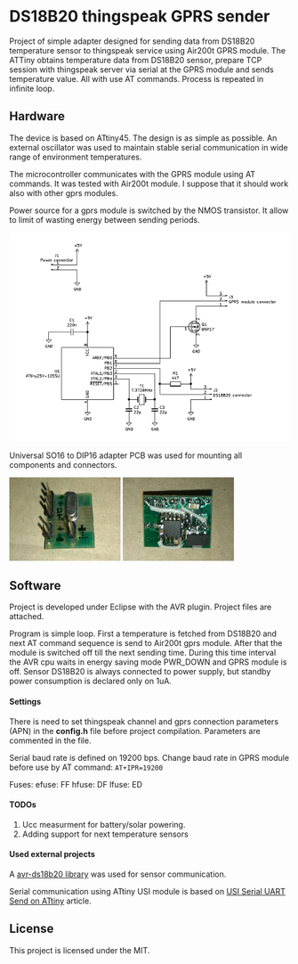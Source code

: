 # DS18B20 thingspeak GPRS sender 

Project of simple adapter designed for sending data from DS18B20 temperature sensor to thingspeak service using Air200t GPRS module.
The ATTiny obtains temperature data from DS18B20 sensor, prepare TCP session with thingspeak server via serial at the GPRS module and sends temperature value. All with use AT commands. Process is repeated in infinite loop.


## Hardware

The device is based on ATtiny45. The design is as simple as possible. An external oscillator was used to maintain stable serial communication in wide range of environment temperatures.

The microcontroller communicates with the GPRS module using AT commands. It was tested with Air200t module. I suppose that it should work also with other gprs modules.

Power source for a gprs module is switched by the NMOS transistor. It allow to limit of wasting energy between sending periods. 

![device schema](schema.png)

Universal SO16 to DIP16 adapter PCB was used for mounting all components and connectors. 

<img src="top.jpg" width="200">

<img src="bottom.jpg" width="200">


## Software

Project is developed under Eclipse with the AVR plugin. Project files are attached.

Program is simple loop. First a temperature is fetched from DS18B20 and next AT command sequence is send to Air200t gprs module. After that the module is switched off till the next sending time.
During this time interval the AVR cpu waits in energy saving mode PWR_DOWN and GPRS module is off. Sensor DS18B20 is always connected to power supply, but standby power consumption is declared only on 1uA. 

#### Settings

There is need to set thingspeak channel and gprs connection parameters (APN) in the __config.h__ file before project compilation. Parameters are commented in the file.

Serial baud rate is defined on 19200 bps. Change baud rate in GPRS module before use by AT command:
`AT+IPR=19200`

Fuses:
efuse: FF
hfuse: DF
lfuse: ED

#### TODOs

1. Ucc measurment for battery/solar powering.
2. Adding support for next temperature sensors

#### Used external projects

A [avr-ds18b20 library](https://github.com/Jacajack/avr-ds18b20) was used for sensor communication.

Serial communication using ATtiny USI module is based on [USI Serial UART Send on ATtiny](http://becomingmaker.com/usi-serial-send-attiny/) article.


## License

This project is licensed under the MIT.

